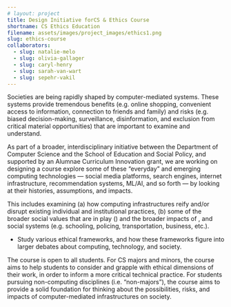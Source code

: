 ```yaml
---
# layout: project
title: Design Initiative forCS & Ethics Course
shortname: CS Ethics Education
filename: assets/images/project_images/ethics1.png
slug: ethics-course
collaborators:
  - slug: natalie-melo
  - slug: olivia-gallager
  - slug: caryl-henry
  - slug: sarah-van-wart
  - slug: sepehr-vakil
---
```



Societies are being rapidly shaped by computer-mediated systems. These systems provide tremendous benefits (e.g. online shopping, convenient access to information, connection to friends and family) and risks (e.g. biased decision-making, surveillance, disinformation, and exclusion from critical material opportunities) that are important to examine and understand.

As part of a broader, interdisciplinary initiative between the Department of Computer Science and the School of Education and Social Policy, and supported by an Alumnae Curriculum Innovation grant, we are working on designing a course explore some of these “everyday” and emerging computing technologies — social media platforms, search engines, internet infrastructure, recommendation systems, ML/AI, and so forth — by looking at their histories, assumptions, and impacts. 

This includes examining (a) how computing infrastructures reify and/or disrupt existing individual and institutional practices, (b) some of the broader social values that are in play () and the broader impacts of , and social systems (e.g. schooling, policing, transportation, business, etc.).
* Study various ethical frameworks, and how these frameworks figure into larger debates about computing, technology, and society.

The course is open to all students. For CS majors and minors, the course aims to help students to consider and grapple with ethical dimensions of their work, in order to inform a more critical technical practice. For students pursuing non-computing disciplines (i.e. “non-majors”), the course aims to provide a solid foundation for thinking about the possibilities, risks, and impacts of computer-mediated infrastructures on society. 


